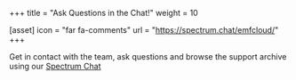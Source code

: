 +++
title = "Ask Questions in the Chat!"
weight = 10

[asset]
  icon = "far fa-comments"
  url = "https://spectrum.chat/emfcloud/"
+++

Get in contact with the team, ask questions and browse the support archive using our [Spectrum Chat](https://spectrum.chat/emfcloud/)